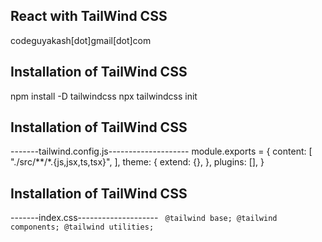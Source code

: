 ## React with TailWind CSS
codeguyakash[dot]gmail[dot]com



## Installation of TailWind CSS
npm install -D tailwindcss
npx tailwindcss init


## Installation of TailWind CSS
-------tailwind.config.js--------------------
module.exports = {
  content: [
    "./src/**/*.{js,jsx,ts,tsx}",
  ],
  theme: {
    extend: {},
  },
  plugins: [],
}
## Installation of TailWind CSS
-------index.css--------------------
<code>
@tailwind base;
@tailwind components;
@tailwind utilities;
</code>